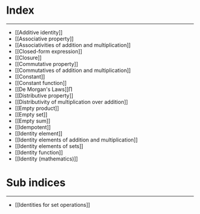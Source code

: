 # Index
---
- [[Additive identity]]
- [[Associative property]]
- [[Associativities of addition and multiplication]]
- [[Closed-form expression]]
- [[Closure]]
- [[Commutative property]]
- [[Commutatives of addition and multiplication]]
- [[Constant]]
- [[Constant function]]
- [[De Morgan's Laws]]∏
- [[Distributive property]]
- [[Distributivity of multiplication over addition]]
- [[Empty product]]
- [[Empty set]]
- [[Empty sum]]
- [[Idempotent]]
- [[Identity element]]
- [[Identity elements of addition and multiplication]]
- [[Identity elements of sets]]
- [[Identity function]]
- [[Identity (mathematics)]]

# Sub indices
---
- [[Identities for set operations]]